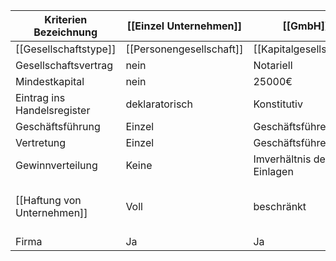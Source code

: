 | Kriterien Bezeichnung       | [[Einzel Unternehmen]]   | [[GmbH]]                  | [[GbR]]                  | Nicht lernen | [[OHG]]                                                                      | [[KG]]                                         | [[AG]]                  |
| --------------------------- | ------------------------ | ------------------------- | ------------------------ | ------------ | ---------------------------------------------------------------------------- | ---------------------------------------------- | ----------------------- |
| [[Gesellschaftstype]]       | [[Personengesellschaft]] | [[Kapitalgesellschaft]]   | [[Personengesellschaft]] | \|           | [[Personengesellschaft]]                                                     | [[Personengesellschaft]]                       | [[Kapitalgesellschaft]] |
| Gesellschaftsvertrag        | nein                     | Notariell                 |                          | \|           | formfrei                                                                     | Formfrei                                       | Notariell               |
| Mindestkapital              | nein                     | 25000€                    |                          | \|           | Nein                                                                         | nein                                           | 50000€                  |
| Eintrag ins Handelsregister | deklaratorisch           | Konstitutiv               | Nein                     | \|           | deklaratorisch                                                               | Deklaratorisch                                 | konstitutiv             |
| Geschäftsführung            | Einzel                   | Geschäftsführer           |                          | \|           | alle Gesellschafter                                                          | Komplimentär                                   | Vorstand                |
| Vertretung                  | Einzel                   | Geschäftsführer           |                          | \|           | Alle Gesellschafter                                                          | Komplimentär                                   | Vorstand                |
| Gewinnverteilung            | Keine                    | Imverhältnis der Einlagen |                          | \|           | 4% Verzinsung auf die Einlage, Rest nach Köpfe                               | 4% Verzinsung, Rest im Verhältnis der Einlagen | Dividende               |
| [[Haftung von Unternehmen]] | Voll                     | beschränkt                | Persönliche Haftung      | \|           | [[Unbeschränkte Haftung]] [[Unmittelbare Haftung]], [[Solidarische Haftung]] | Komplimentär voll Kommanditist mit Einlage     | beschränkt              |
| Firma                       | Ja                       | Ja                        | Nein                     | \|           | Ja                                                                           | Ja                                             | Ja                      |
